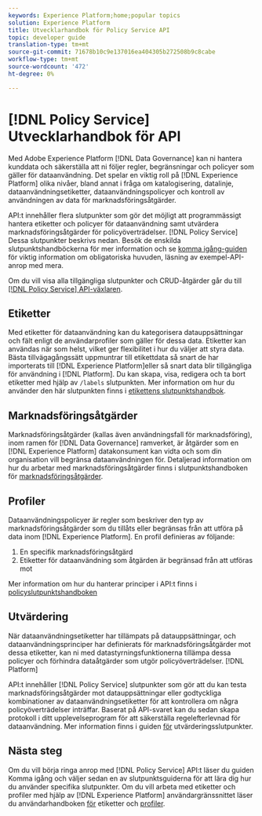 ```yaml
---
keywords: Experience Platform;home;popular topics
solution: Experience Platform
title: Utvecklarhandbok för Policy Service API
topic: developer guide
translation-type: tm+mt
source-git-commit: 71678b10c9e137016ea404305b272508b9c8cabe
workflow-type: tm+mt
source-wordcount: '472'
ht-degree: 0%

---
```



# [!DNL Policy Service] Utvecklarhandbok för API

Med Adobe Experience Platform [!DNL Data Governance] kan ni hantera kunddata och säkerställa att ni följer regler, begränsningar och policyer som gäller för dataanvändning. Det spelar en viktig roll på [!DNL Experience Platform] olika nivåer, bland annat i fråga om katalogisering, datalinje, dataanvändningsetiketter, dataanvändningspolicyer och kontroll av användningen av data för marknadsföringsåtgärder.

API:t innehåller flera slutpunkter som gör det möjligt att programmässigt hantera etiketter och policyer för dataanvändning samt utvärdera marknadsföringsåtgärder för policyöverträdelser. [!DNL Policy Service] Dessa slutpunkter beskrivs nedan. Besök de enskilda slutpunktshandböckerna för mer information och se [komma igång-guiden](./getting-started.md) för viktig information om obligatoriska huvuden, läsning av exempel-API-anrop med mera.

Om du vill visa alla tillgängliga slutpunkter och CRUD-åtgärder går du till [[!DNL Policy Service] API-växlaren](https://www.adobe.io/apis/experienceplatform/home/api-reference.html#!acpdr/swagger-specs/dule-policy-service.yaml).

## Etiketter

Med etiketter för dataanvändning kan du kategorisera datauppsättningar och fält enligt de användarprofiler som gäller för dessa data. Etiketter kan användas när som helst, vilket ger flexibilitet i hur du väljer att styra data. Bästa tillvägagångssätt uppmuntrar till etikettdata så snart de har importerats till [!DNL Experience Platform]eller så snart data blir tillgängliga för användning i [!DNL Platform]. Du kan skapa, visa, redigera och ta bort etiketter med hjälp av `/labels` slutpunkten. Mer information om hur du använder den här slutpunkten finns i [etikettens slutpunktshandbok](./labels.md).

## Marknadsföringsåtgärder

Marknadsföringsåtgärder (kallas även användningsfall för marknadsföring), inom ramen för [!DNL Data Governance] ramverket, är åtgärder som en [!DNL Experience Platform] datakonsument kan vidta och som din organisation vill begränsa dataanvändningen för. Detaljerad information om hur du arbetar med marknadsföringsåtgärder finns i slutpunktshandboken för [marknadsföringsåtgärder](./marketing-actions.md).

## Profiler

Dataanvändningspolicyer är regler som beskriver den typ av marknadsföringsåtgärder som du tillåts eller begränsas från att utföra på data inom [!DNL Experience Platform]. En profil definieras av följande:

1. En specifik marknadsföringsåtgärd
1. Etiketter för dataanvändning som åtgärden är begränsad från att utföras mot

Mer information om hur du hanterar principer i API:t finns i [policyslutpunktshandboken](./policies.md)

## Utvärdering

När dataanvändningsetiketter har tillämpats på datauppsättningar, och dataanvändningsprinciper har definierats för marknadsföringsåtgärder mot dessa etiketter, kan ni med datastyrningsfunktionerna tillämpa dessa policyer och förhindra dataåtgärder som utgör policyöverträdelser. [!DNL Platform]

API:t innehåller [!DNL Policy Service] slutpunkter som gör att du kan testa marknadsföringsåtgärder mot datauppsättningar eller godtyckliga kombinationer av dataanvändningsetiketter för att kontrollera om några policyöverträdelser inträffar. Baserat på API-svaret kan du sedan skapa protokoll i ditt upplevelseprogram för att säkerställa regelefterlevnad för dataanvändning. Mer information finns i guiden [för](./evaluation.md) utvärderingsslutpunkter.

## Nästa steg

Om du vill börja ringa anrop med [!DNL Policy Service] API:t läser du guiden [](./getting-started.md) Komma igång och väljer sedan en av slutpunktsguiderna för att lära dig hur du använder specifika slutpunkter. Om du vill arbeta med etiketter och profiler med hjälp av [!DNL Experience Platform] användargränssnittet läser du användarhandboken [för](../labels/user-guide.md) etiketter och [profiler](../policies/user-guide.md).